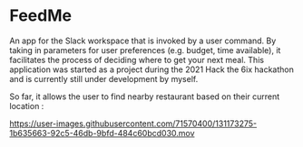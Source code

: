 # FeedMe

An app for the Slack workspace that is invoked by a user command. By taking in parameters for user preferences (e.g. budget, time available), it facilitates the process of deciding where to get your next meal. This application was started as a project during the 2021 Hack the 6ix hackathon and is currently still under development by myself.

So far, it allows the user to find nearby restaurant based on their current location : 





https://user-images.githubusercontent.com/71570400/131173275-1b635663-92c5-46db-9bfd-484c60bcd030.mov





